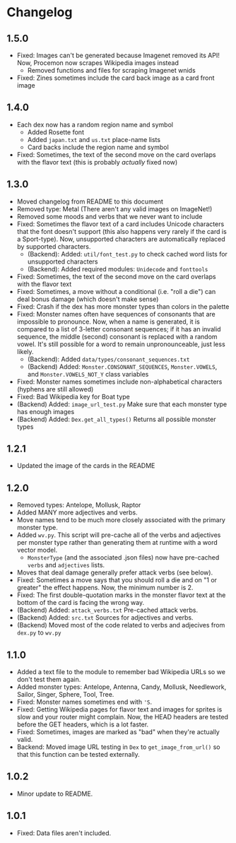 # Changelog

## 1.5.0

- Fixed: Images can't be generated because Imagenet removed its API! Now, Procemon now scrapes Wikipedia images instead
  - Removed functions and files for scraping Imagenet wnids
- Fixed: Zines sometimes include the card back image as a card front image

## 1.4.0

- Each dex now has a random region name and symbol
  - Added Rosette font
  - Added `japan.txt` and `us.txt` place-name lists
  - Card backs include the region name and symbol
- Fixed: Sometimes, the text of the second move on the card overlaps with the flavor text (this is probably _actually_ fixed now)

## 1.3.0

- Moved changelog from README to this document
- Removed type: Metal (There aren't any valid images on ImageNet!)
- Removed some moods and verbs that we never want to include
- Fixed: Sometimes the flavor text of a card includes Unicode characters that the font doesn't support (this also happens very rarely if the card is a Sport-type). Now, unsupported characters are automatically replaced by supported characters.
  - (Backend): Added: `util/font_test.py` to check cached word lists for unsupported characters
  - (Backend): Added required modules: `Unidecode` and `fonttools`
- Fixed: Sometimes, the text of the second move on the card overlaps with the flavor text
- Fixed: Sometimes, a move without a conditional (i.e. "roll a die") can deal bonus damage (which doesn't make sense)
- Fixed: Crash if the dex has more monster types than colors in the palette
- Fixed: Monster names often have sequences of consonants that are impossible to pronounce. Now, when a name is generated, it is compared to a list of 3-letter consonant sequences; if it has an invalid sequence, the middle (second) consonant is replaced with a random vowel. It's still possible for a word to remain unpronounceable, just less likely.
  - (Backend): Added `data/types/consonant_sequences.txt`
  - (Backend) Added: `Monster.CONSONANT_SEQUENCES`, `Monster.VOWELS`, and `Monster.VOWELS_NOT_Y` class variables
- Fixed: Monster names sometimes include non-alphabetical characters (hyphens are still allowed)
- Fixed: Bad Wikipedia key for Boat type
- (Backend) Added: `image_url_test.py` Make sure that each monster type has enough images
- (Backend) Added: `Dex.get_all_types()` Returns all possible monster types


## 1.2.1

- Updated the image of the cards in the README

## 1.2.0

- Removed types: Antelope, Mollusk, Raptor
- Added MANY more adjectives and verbs.
- Move names tend to be much more closely associated with the primary monster type.
- Added `wv.py`. This script will pre-cache all of the verbs and adjectives per monster type rather than generating them at runtime with a word vector model.
  - `MonsterType` (and the associated .json files) now have pre-cached `verbs` and `adjectives` lists.
- Moves that deal damage generally prefer attack verbs (see below).
- Fixed: Sometimes a move says that you should roll a die and on "1 or greater" the effect happens. Now, the minimum number is 2.
- Fixed: The first double-quotation marks in the monster flavor text at the bottom of the card is facing the wrong way.
- (Backend) Added: `attack_verbs.txt` Pre-cached attack verbs.
- (Backend) Added: `src.txt` Sources for adjectives and verbs.
- (Backend) Moved most of the code related to verbs and adjecives from `dex.py` to `wv.py`

## 1.1.0

- Added a text file to the module to remember bad Wikipedia URLs so we don't test them again.
- Added monster types: Antelope, Antenna, Candy, Mollusk, Needlework, Sailor, Singer, Sphere, Tool, Tree.
- Fixed: Monster names sometimes end with `'S`.
- Fixed: Getting Wikipedia pages for flavor text and images for sprites is slow and your router might complain. Now, the HEAD headers are tested before the GET headers, which is a lot faster. 
- Fixed: Sometimes, images are marked as "bad" when they're actually valid.
- Backend: Moved image URL testing in `Dex` to `get_image_from_url()` so that this function can be tested externally.

## 1.0.2

- Minor update to README.

## 1.0.1

- Fixed: Data files aren't included.